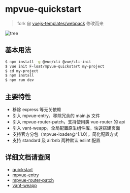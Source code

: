 # mpvue-quickstart

> fork 自 [vuejs-templates/webpack](https://github.com/vuejs-templates/webpack) 修改而来

![tree](https://user-images.githubusercontent.com/16759376/49718032-d80e2d80-fc93-11e8-93f2-fd3e60596590.jpg)

## 基本用法

``` bash
$ npm install -g @vue/cli @vue/cli-init
$ vue init F-loat/mpvue-quickstart my-project
$ cd my-project
$ npm install
$ npm run dev
```

## 主要特性

* 移除 express 等无关依赖
* 引入 mpvue-entry，移除冗余的 main.js 文件
* 引入 mpvue-router-patch，支持使用类 vue-router 的 api 
* 引入 vant-weapp，全局配置原生组件库，快速搭建页面
* 支持官方分包（mpvue-loader@^1.1.0），简化配置方式
* 支持 standard 及 airbnb 两种默认 eslint 配置

## 详细文档请查阅

* [quickstart](http://mpvue.com/mpvue/quickstart)
* [mpvue-entry](https://github.com/F-loat/mpvue-entry)
* [mpvue-router-patch](https://github.com/F-loat/mpvue-router-patch)
* [vant-weapp](https://youzan.github.io/vant-weapp)
